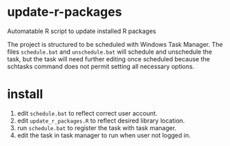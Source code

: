 # update-r-packages

Automatable R script to update installed R packages

The project is structured to be scheduled with Windows Task Manager. The files 
`schedule.bat` and `unschedule.bat` will schedule and unschedule the task, but 
the task will need further editing once scheduled because the schtasks command 
does not permit setting all necessary options.

# install

1. edit `schedule.bat` to reflect correct user account.
2. edit `update_r_packages.R` to reflect desired library location.
3. run `schedule.bat` to register the task with task manager.
4. edit the task in task manager to run when user not logged in.
